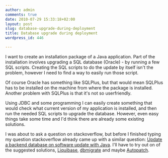 ```yaml
---
author: admin
comments: true
date: 2010-07-29 15:33:18+02:00
layout: post
slug: database-upgrade-during-deployment
title: Database upgrade during deployment
wordpress_id: 446

---
```


I  want to create an installation package of a Java application. Part of  the installation involves upgrading a SQL database (Oracle) - by running  a few SQL scripts. Creating the SQL scripts to do the update by itself  isn't the problem, however I need to find a way to easily run those  script.

Of  course Oracle has something like SQLPlus, but that would mean SQLPlus  has to be installed on the machine from where the package is installed.  Another problem with SQLPlus is that it's not so userfriendly.

Using  JDBC and some programming I can easily create something that would  check what current version of my application is installed, and then run  the needed SQL scripts to upgrade the database. However, even easy  things take some time and I'd think there are already some existing  solutions.

I  was about to ask a question on stackoverflow, but before I finished  typing my question stackoverflow already came up with a similar  question: [Update a backend database on software update with Java](http://stackoverflow.com/questions/109746/update-a-backend-database-on-software-update-with-java). I'll have to try out on of the suggested solutions, [Liquibase](http://www.liquibase.org/), [dbmigrate](http://code.google.com/p/dbmigrate/) and maybe [Autopatch](http://autopatch.sourceforge.net/).
